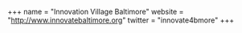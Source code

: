 +++
name = "Innovation Village Baltimore"
website = "http://www.innovatebaltimore.org"
twitter = "innovate4bmore"
+++